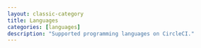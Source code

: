 ```yaml
---
layout: classic-category
title: Languages
categories: [languages]
description: "Supported programming languages on CircleCI."
---
```

